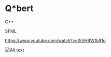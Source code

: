 # Q*bert

C++

SFML

https://www.youtube.com/watch?v=t5VHBW1b91g

[![Alt text](https://img.youtube.com/vi/t5VHBW1b91g/0.jpg)](https://www.youtube.com/watch?v=t5VHBW1b91g)

